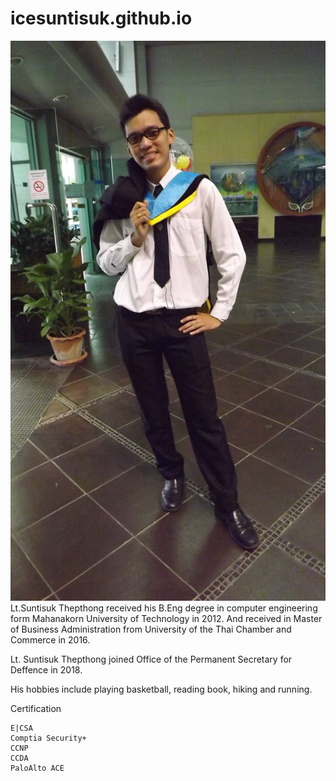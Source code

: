 # icesuntisuk.github.io
![](/Ice.jpg "Mr. Suntisuk Thepthong")
Lt.Suntisuk Thepthong received his B.Eng degree in computer engineering form Mahanakorn University of Technology in 2012. And received in Master of Business Administration from University of the Thai Chamber and Commerce in 2016. 

Lt. Suntisuk Thepthong joined Office of the Permanent Secretary for Deffence in 2018.

His hobbies include playing basketball, reading book, hiking and running.

Certification

    E|CSA
    Comptia Security+
    CCNP
    CCDA
    PaloAlto ACE

